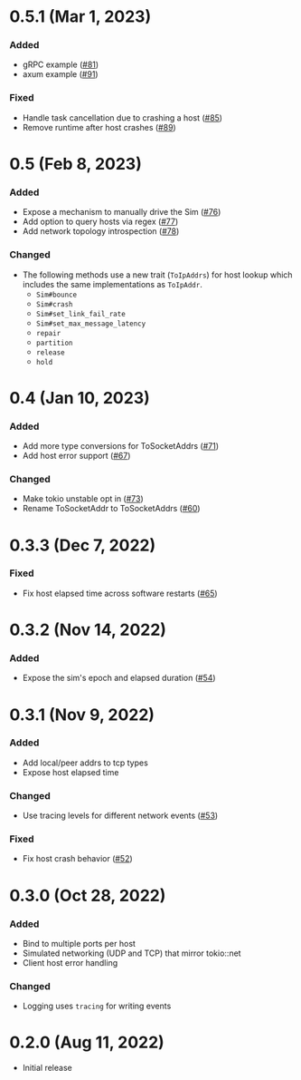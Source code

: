 # 0.5.1 (Mar 1, 2023)

### Added

- gRPC example ([#81])
- axum example ([#91])

### Fixed

- Handle task cancellation due to crashing a host ([#85])
- Remove runtime after host crashes ([#89])

[#81]: https://github.com/tokio-rs/turmoil/pull/81
[#85]: https://github.com/tokio-rs/turmoil/pull/85
[#89]: https://github.com/tokio-rs/turmoil/pull/89
[#91]: https://github.com/tokio-rs/turmoil/pull/91

# 0.5 (Feb 8, 2023)

### Added

- Expose a mechanism to manually drive the Sim ([#76])
- Add option to query hosts via regex ([#77])
- Add network topology introspection ([#78])

[#76]: https://github.com/tokio-rs/turmoil/pull/76
[#77]: https://github.com/tokio-rs/turmoil/pull/77
[#78]: https://github.com/tokio-rs/turmoil/pull/78

### Changed

- The following methods use a new trait (`ToIpAddrs`) for host lookup which
  includes the same implementations as `ToIpAddr`.
  - `Sim#bounce`
  - `Sim#crash`
  - `Sim#set_link_fail_rate`
  - `Sim#set_max_message_latency`
  - `repair`
  - `partition`
  - `release`
  - `hold`

# 0.4 (Jan 10, 2023)

### Added

- Add more type conversions for ToSocketAddrs ([#71])
- Add host error support ([#67])

### Changed

- Make tokio unstable opt in ([#73])
- Rename ToSocketAddr to ToSocketAddrs ([#60])

[#73]: https://github.com/tokio-rs/turmoil/pull/73
[#71]: https://github.com/tokio-rs/turmoil/pull/71
[#67]: https://github.com/tokio-rs/turmoil/pull/67
[#60]: https://github.com/tokio-rs/turmoil/pull/60

# 0.3.3 (Dec 7, 2022)

### Fixed

- Fix host elapsed time across software restarts ([#65])

[#65]: https://github.com/tokio-rs/turmoil/pull/65

# 0.3.2 (Nov 14, 2022)

### Added

- Expose the sim's epoch and elapsed duration ([#54])

[#54]: https://github.com/tokio-rs/turmoil/pull/54

# 0.3.1 (Nov 9, 2022)

### Added

- Add local/peer addrs to tcp types
- Expose host elapsed time

### Changed

- Use tracing levels for different network events ([#53])

[#53]: https://github.com/tokio-rs/turmoil/pull/53

### Fixed

- Fix host crash behavior ([#52])

[#52]: https://github.com/tokio-rs/turmoil/pull/52

# 0.3.0 (Oct 28, 2022)

### Added

- Bind to multiple ports per host
- Simulated networking (UDP and TCP) that mirror tokio::net
- Client host error handling

### Changed

- Logging uses `tracing` for writing events

# 0.2.0 (Aug 11, 2022)

- Initial release